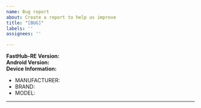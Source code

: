 ```yaml
---
name: Bug report
about: Create a report to help us improve
title: "[BUG]"
labels: ''
assignees: ''

---
```


<!--
   - Please provide as much as detail and example as you can.
   - Add screenshots if appropriate.
   - Make sure that you are always on the latest version.
   - Search issue before submitting a new one.
      
   #### How to submit Issue/Feature Request to *FastHub-RE*
   - Make sure the included template is filled ( using FastHub-RE will fill them up automatically ). 
   - If you planning to report multiple FRs/Issues that falls under the same category ~PLEASE REPORT THEM IN ONE TICKET~.
   - Make sure you are always on latest (FastHub-RE/About & Click on version name).
   - Make sure the issue doesn't exists, lets keep things clean & tidy here :).  
-->

**FastHub-RE Version:**  <!-- Don't forget to mention "Enterprise" here if needed. -->  
**Android Version:**  
**Device Information:**  
- MANUFACTURER: <!-- e.g. Yota Devices Limited -->  
- BRAND: <!-- e.g. YotaPhone -->  
- MODEL: <!-- e.g. YD201 -->  
---
